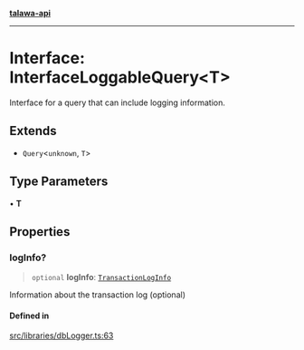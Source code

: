 [**talawa-api**](../../../README.md)

***

# Interface: InterfaceLoggableQuery\<T\>

Interface for a query that can include logging information.

## Extends

- `Query`\<`unknown`, `T`\>

## Type Parameters

• **T**

## Properties

### logInfo?

> `optional` **logInfo**: [`TransactionLogInfo`](../type-aliases/TransactionLogInfo.md)

Information about the transaction log (optional)

#### Defined in

[src/libraries/dbLogger.ts:63](https://github.com/Suyash878/talawa-api/blob/095e6964ce2a06c1c30d1acf81b6162203f1db91/src/libraries/dbLogger.ts#L63)
